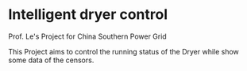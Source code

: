 # Intelligent dryer control

 Prof. Le's Project for China Southern Power Grid

This Project aims to control the running status of the Dryer while show some data of the censors.
